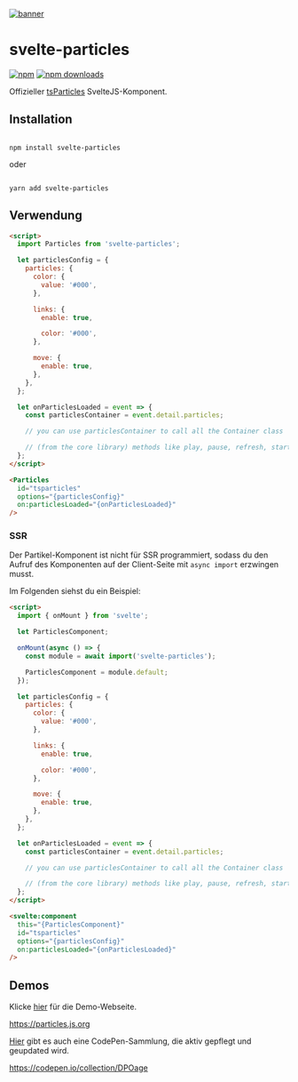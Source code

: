 [![banner](https://particles.js.org/images/banner3.png)](https://particles.js.org)

# svelte-particles

[![npm](https://img.shields.io/npm/v/svelte-particles)](https://www.npmjs.com/package/svelte-particles) [![npm downloads](https://img.shields.io/npm/dm/svelte-particles)](https://www.npmjs.com/package/svelte-particles)

Offizieller [tsParticles](https://github.com/matteobruni/tsparticles) SvelteJS-Komponent.

## Installation

```shell

npm install svelte-particles

```

oder

```shell

yarn add svelte-particles

```

## Verwendung

```html
<script>
  import Particles from 'svelte-particles';

  let particlesConfig = {
    particles: {
      color: {
        value: '#000',
      },

      links: {
        enable: true,

        color: '#000',
      },

      move: {
        enable: true,
      },
    },
  };

  let onParticlesLoaded = event => {
    const particlesContainer = event.detail.particles;

    // you can use particlesContainer to call all the Container class

    // (from the core library) methods like play, pause, refresh, start, stop
  };
</script>

<Particles
  id="tsparticles"
  options="{particlesConfig}"
  on:particlesLoaded="{onParticlesLoaded}"
/>
```

### SSR

Der Partikel-Komponent ist nicht für SSR programmiert, sodass du den Aufruf des Komponenten auf der Client-Seite mit `async import` erzwingen musst.

Im Folgenden siehst du ein Beispiel:

```html
<script>
  import { onMount } from 'svelte';

  let ParticlesComponent;

  onMount(async () => {
    const module = await import('svelte-particles');

    ParticlesComponent = module.default;
  });

  let particlesConfig = {
    particles: {
      color: {
        value: '#000',
      },

      links: {
        enable: true,

        color: '#000',
      },

      move: {
        enable: true,
      },
    },
  };

  let onParticlesLoaded = event => {
    const particlesContainer = event.detail.particles;

    // you can use particlesContainer to call all the Container class

    // (from the core library) methods like play, pause, refresh, start, stop
  };
</script>

<svelte:component
  this="{ParticlesComponent}"
  id="tsparticles"
  options="{particlesConfig}"
  on:particlesLoaded="{onParticlesLoaded}"
/>
```

## Demos

Klicke [hier](https://particles.js.org) für die Demo-Webseite.

<https://particles.js.org>

[Hier](https://codepen.io/collection/DPOage) gibt es auch eine CodePen-Sammlung, die aktiv gepflegt und geupdated wird.

<https://codepen.io/collection/DPOage>
